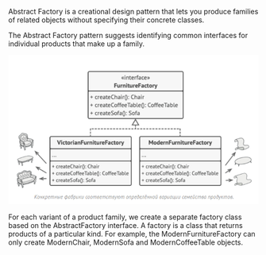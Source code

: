 Abstract Factory is a creational design pattern that lets you produce families of related objects without 
specifying their concrete classes.

The Abstract Factory pattern suggests identifying common interfaces for individual products that make up a family.

![abstract-factory-01](https://raw.githubusercontent.com/AdilhanKaikenov/gof-design-patterns/master/abstract-factory/etc/abstract-factory-01.png)

For each variant of a product family, we create a separate factory class based on the AbstractFactory interface. 
A factory is a class that returns products of a particular kind. For example, the ModernFurnitureFactory can 
only create ModernChair, ModernSofa and ModernCoffeeTable objects.